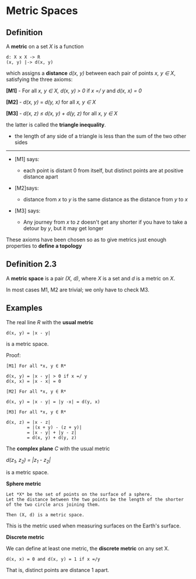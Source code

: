 # Metric Spaces

## Definition

A **metric** on a set *X* is a function

```
d: X x X -> R
(x, y) |-> d(x, y)
```

which assigns a **distance** *d(x, y)* between each pair of points
*x, y ∈ X*, satisfying the three axioms:

**[M1]** - For all *x, y ∈ X, d(x, y) > 0* if *x =/ y* and *d(x, x) = 0*

**[M2]** - *d(x, y)* = *d(y, x)* for all *x, y ∈ X*

**[M3]** - *d(x, z) ≤ d(x, y) + d(y, z)* for all *x, y ∈ X*

the latter is called the **triangle inequality**.
- the length of any side of a triangle is less than the sum of the two other sides

--------------------

- [M1] says:
  - each point is distant 0 from itself, but distinct points are at       positive distance apart


- [M2]says:
  - distance from *x* to *y* is the same distance as the distance from *y* to *x*


- [M3] says:
    - Any journey from *x* to *z* doesn't get any shorter if you have to take a detour by *y*, but it may get longer

These axioms have been chosen so as to give metrics just enough properties to **define a topology**

## Definition 2.3

A **metric space** is a pair *(X, d)*, where *X* is a set and *d* is a metric on *X*.

In most cases M1, M2 are trivial; we only have to check M3.

## Examples

The real line *R* with the **usual metric**
```
d(x, y) = |x - y|
```

is a metric space.

Proof:

```
[M1] For all *x, y ∈ R*

d(x, y) = |x - y| > 0 if x =/ y
d(x, x) = |x - x| = 0

[M2] For all *x, y ∈ R*

d(x, y) = |x - y| = |y -x| = d(y, x)

[M3] For all *x, y ∈ R*

d(x, z) = |x - z|
        = |(x + y) - (z + y)|
        = |x - y| + |y - z|
        = d(x, y) + d(y, z)
```

The **complex plane** *C* with the usual metric

*d(z<sub>1</sub>, z<sub>2</sub>) = |z<sub>1</sub> - z<sub>2</sub>|*

is a metric space.

**Sphere metric**

```
Let *X* be the set of points on the surface of a sphere.
Let the distance between the two points be the length of the shorter of the two circle arcs joining them.

Then (X, d) is a metric space.
```

This is the metric used when measuring surfaces on the Earth's surface.

**Discrete metric**

We can define at least one metric, the **discrete metric** on any set X.

```
d(x, x) = 0 and d(x, y) = 1 if x =/y
```

That is, distinct points are distance 1 apart.
